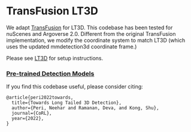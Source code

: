 # TransFusion LT3D 

We adapt [TransFusion](https://github.com/XuyangBai/TransFusion) for LT3D. This codebase has been tested for nuScenes and Argoverse 2.0. Different from the original TransFusion implementation, we modify the coordinate system to match LT3D (which uses the updated mmdetection3d coordinate frame.)

Please see [LT3D](https://github.com/neeharperi/LT3D) for setup instructions. 

### [Pre-trained Detection Models](https://drive.google.com/drive/folders/1BVhYv-kJE_ydbvDDz8AA3pgDdVTSCHIT?usp=share_link)

If you find this codebase useful, please consider citing:

    @article{peri2022towards,
      title={Towards Long Tailed 3D Detection},
      author={Peri, Neehar and Ramanan, Deva, and Kong, Shu},
      journal={CoRL},
      year={2022},
    }
